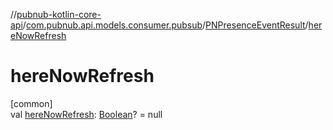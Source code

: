 //[pubnub-kotlin-core-api](../../../index.md)/[com.pubnub.api.models.consumer.pubsub](../index.md)/[PNPresenceEventResult](index.md)/[hereNowRefresh](here-now-refresh.md)

# hereNowRefresh

[common]\
val [hereNowRefresh](here-now-refresh.md): [Boolean](https://kotlinlang.org/api/latest/jvm/stdlib/kotlin-stdlib/kotlin/-boolean/index.html)? = null
